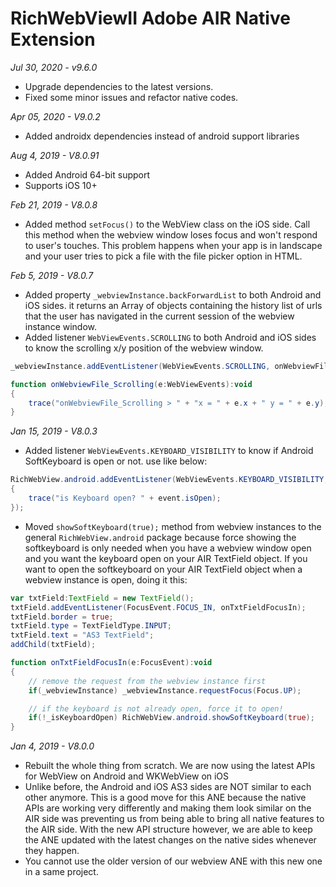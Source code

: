# RichWebViewII Adobe AIR Native Extension

*Jul 30, 2020 - v9.6.0*
- Upgrade dependencies to the latest versions.
- Fixed some minor issues and refactor native codes.

*Apr 05, 2020 - V9.0.2*
- Added androidx dependencies instead of android support libraries

*Aug 4, 2019 - V8.0.91*
* Added Android 64-bit support
* Supports iOS 10+

*Feb 21, 2019 - V8.0.8*
* Added method `setFocus()` to the WebView class on the iOS side. Call this method when the webview window loses focus and won't respond to user's touches. This problem happens when your app is in landscape and your user tries to pick a file with the file picker option in HTML.

*Feb 5, 2019 - V8.0.7*
* Added property `_webviewInstance.backForwardList` to both Android and iOS sides. it returns an Array of objects containing the history list of urls that the user has navigated in the current session of the webview instance window.
* Added listener `WebViewEvents.SCROLLING` to both Android and iOS sides to know the scrolling x/y position of the webview window.
```actionscript
_webviewInstance.addEventListener(WebViewEvents.SCROLLING, onWebviewFile_Scrolling);

function onWebviewFile_Scrolling(e:WebViewEvents):void
{
    trace("onWebviewFile_Scrolling > " + "x = " + e.x + " y = " + e.y);
}
```

*Jan 15, 2019 - V8.0.3*
* Added listener `WebViewEvents.KEYBOARD_VISIBILITY` to know if Android SoftKeyboard is open or not. use like below:

```actionscript
RichWebView.android.addEventListener(WebViewEvents.KEYBOARD_VISIBILITY, function (event:WebViewEvents):void
{
    trace("is Keyboard open? " + event.isOpen);
});
```

* Moved `showSoftKeyboard(true);` method from webview instances to the general `RichWebView.android` package because force showing the softkeyboard is only needed when you have a webview window open and you want the keyboard open on your AIR TextField object. If you want to open the softkeyboard on your AIR TextField object when a webview instance is open, doing it this:

```actionscript
var txtField:TextField = new TextField();
txtField.addEventListener(FocusEvent.FOCUS_IN, onTxtFieldFocusIn);
txtField.border = true;
txtField.type = TextFieldType.INPUT;
txtField.text = "AS3 TextField";
addChild(txtField);

function onTxtFieldFocusIn(e:FocusEvent):void
{
    // remove the request from the webview instance first
    if(_webviewInstance) _webviewInstance.requestFocus(Focus.UP);

    // if the keyboard is not already open, force it to open!
    if(!_isKeyboardOpen) RichWebView.android.showSoftKeyboard(true);
}
```

*Jan 4, 2019 - V8.0.0*
* Rebuilt the whole thing from scratch. We are now using the latest APIs for WebView on Android and WKWebView on iOS
* Unlike before, the Android and iOS AS3 sides are NOT similar to each other anymore. This is a good move for this ANE because the native APIs are working very differently and making them look similar on the AIR side was preventing us from being able to bring all native features to the AIR side. With the new API structure however, we are able to keep the ANE updated with the latest changes on the native sides whenever they happen.
* You cannot use the older version of our webview ANE with this new one in a same project.
